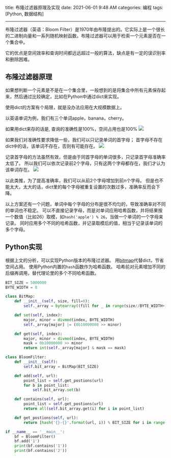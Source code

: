 title: 布隆过滤器原理及实现
date: 2021-06-01 9:48 AM
categories: 编程
tags: [Python, 数据结构]

---

布隆过滤器（英语：Bloom Filter）是1970年由布隆提出的。它实际上是一个很长的二进制向量和一系列随机映射函数。布隆过滤器可以用于检索一个元素是否在一个集合中。

它的优点是空间效率和查询时间都远远超过一般的算法，缺点是有一定的误识别率和删除困难。
<!--more-->
## 布隆过滤器原理
如果想判断一个元素是不是在一个集合里，一般想到的是将集合中所有元素保存起来，然后通过比较确定，比如在Python中通过dict来实现。

使用dict的方案有个局限，就是没办法应用在大规模数据上。

以英语单词为例，我们有三个单词apple，banana，cherry。

如果用dict来存的话是, 查询的准确性是100%，空间占用也是100%
![](http://image.runjf.com/mweb/2021-06-01-16225142545801.jpg)

如果我们对准确性要求降低一些，我们可以只记录单词的首字母；
首字母不存在dict中的话，该单词不存在，否则有可能存在。
![](http://image.runjf.com/mweb/2021-06-01-16225146416983.jpg)

记录首字母的方法虽然有效，但是由于同首字母的单词很多，只记录首字母准确率太低了。
所以我们可以依次记录前2个字母，只有这两个字母都存在，我们才认为该单词存在。
![](http://image.runjf.com/mweb/2021-06-01-16225149337703.jpg)

以此类推，为了提高准确率，我们可以从前2个字母增加到前n个字母。
但是也不能太大，太大的话，dict里的每个字母被重复设置的次数过多，准确率反而会下降。

以上方案还有一个问题，单词中每个字母的分布是很不均匀的，导致准确率对不同的单词也不稳定。
可以不直接记录字母，而是对单词应用哈希函数，并将结果按一个数值（比如26）取模，如`hash('apple') % 26`，当做一个单词的一个字母来记录。
同时应用多个不同的哈希函数，并记录取模后的值，相当于记录该单词的多个字母。

## Python实现
根据上文的分析，可以实现Python版本的布隆过滤器。
用[bitmap](/2021/05/31/bitmap-python-edition/)代替dict，节省空间占用。
使用Python内置的`hash`函数作为哈希函数。
哈希前对元素增加不同的后缀再调用，替代理论里的多个不同哈希函数。

```Python
BIT_SIZE = 5000000
BYTE_WIDTH = 8

class BitMap:
    def __init__(self, size, fill=0):
        self._array = bytearray((fill for _ in range(size//BYTE_WIDTH+1)))

    def set(self, index):
        major, minor = divmod(index, BYTE_WIDTH)
        self._array[major] |= (0b10000000 >> minor)

    def get(self, index):
        major, minor = divmod(index, BYTE_WIDTH)
        mask = 0b10000000 >> minor
        return int(self._array[major] & mask == mask)

class BloomFilter:
    def __init__(self):
        self.bit_array = BitMap(BIT_SIZE)

    def add(self, url):
        point_list = self.get_postions(url)
        for b in point_list:
            self.bit_array.set(b)

    def contains(self, url):
        point_list = self.get_postions(url)
        return all(self.bit_array.get(i) for i in point_list)

    def get_postions(self, url):
        return [hash('{}-{}'.format(url, i)) % BIT_SIZE for i in range(41, 48)]

if __name__ == '__main__':
    bf = BloomFilter()
    bf.add('1')
    print(bf.contains('1'))
    print(bf.contains('2'))
```


